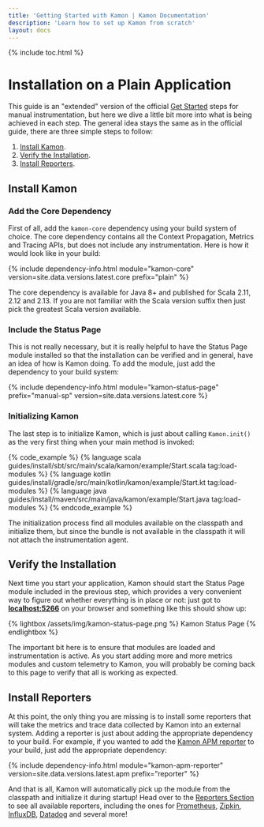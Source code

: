 ```yaml
---
title: 'Getting Started with Kamon | Kamon Documentation'
description: 'Learn how to set up Kamon from scratch'
layout: docs
---
```


{% include toc.html %}

Installation on a Plain Application
===================================

This guide is an "extended" version of the official [Get Started][get-started] steps for manual instrumentation, but here
we dive a little bit more into what is being achieved in each step. The general idea stays the same as in the official
guide, there are three simple steps to follow:
  1. [Install Kamon](#install-kamon).
  2. [Verify the Installation](#verify-the-installation).
  2. [Install Reporters](#install-reporters).


Install Kamon
-------------

### Add the Core Dependency

First of all, add the `kamon-core` dependency using your build system of choice. The core dependency contains all the
Context Propagation, Metrics and Tracing APIs, but does not include any instrumentation. Here is how it would look like
in your build:

{% include dependency-info.html module="kamon-core" version=site.data.versions.latest.core prefix="plain" %}

The core dependency is available for Java 8+ and published for Scala 2.11, 2.12 and 2.13. If you are not familiar with
the Scala version suffix then just pick the greatest Scala version available.


### Include the Status Page

This is not really necessary, but it is really helpful to have the Status Page module installed so that the installation
can be verified and in general, have an idea of how is Kamon doing. To add the module, just add the dependency to your
build system:

{% include dependency-info.html module="kamon-status-page" prefix="manual-sp" version=site.data.versions.latest.core %}


### Initializing Kamon

The last step is to initialize Kamon, which is just about calling `Kamon.init()` as the very first thing when your main
method is invoked:

{% code_example %}
{%   language scala guides/install/sbt/src/main/scala/kamon/example/Start.scala tag:load-modules %}
{%   language kotlin guides/install/gradle/src/main/kotlin/kamon/example/Start.kt tag:load-modules %}
{%   language java guides/install/maven/src/main/java/kamon/example/Start.java tag:load-modules %}
{% endcode_example %}

The initialization process find all modules available on the classpath and initialize them, but since the bundle is not
available in the classpath it will not attach the instrumentation agent.



Verify the Installation
-----------------------

Next time you start your application, Kamon should start the Status Page module included in the previous step, which
provides a very convenient way to figure out whether everything is in place or not: just got to
<a href="http://localhost:5266/" target="_blank"><strong>localhost:5266</strong></a> on your browser and something like
this should show up:

{% lightbox /assets/img/kamon-status-page.png %}
Kamon Status Page
{% endlightbox %}

The important bit here is to ensure that modules are loaded and instrumentation is active. As you start adding more and
more metrics modules and custom telemetry to Kamon, you will probably be coming back to this page to verify that all is
working as expected.


Install Reporters
-----------------

At this point, the only thing you are missing is to install some reporters that will take the metrics and trace data
collected by Kamon into an external system. Adding a reporter is just about adding the appropriate dependency to your
build. For example, if you wanted to add the [Kamon APM reporter][apm-reporter] to your build, just add the appropriate dependency:

{% include dependency-info.html module="kamon-apm-reporter" version=site.data.versions.latest.apm prefix="reporter" %}

And that is all, Kamon will automatically pick up the module from the classpath and initialize it during startup! Head
over to the [Reporters Section][reporters] to see all available reporters, including the ones for [Prometheus][prometheus],
[Zipkin][zipkin], [InfluxDB][influxdb], [Datadog][datadog] and several more!


[get-started]: /get-started/
[reporters]: ../../../reporters/
[apm-reporter]: ../../../reporters/apm/
[prometheus]: ../../../reporters/prometheus/
[zipkin]: ../../../reporters/zipkin/
[influxdb]: ../../../reporters/influxdb/
[datadog]: ../../../reporters/datadog/
